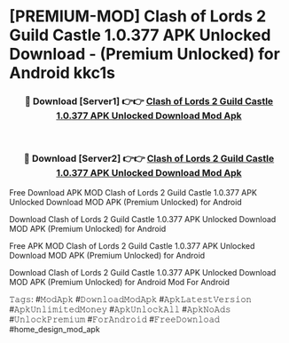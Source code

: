 # [PREMIUM-MOD] Clash of Lords 2 Guild Castle 1.0.377 APK Unlocked Download - (Premium Unlocked) for Android kkc1s



<div align="center">
<h3>🔴 Download [Server1] 👉👉 <a href="https://momento.my/?title=Clash_of_Lords_2_Guild_Castle_1.0.377_APK_Unlocked_Download">Clash of Lords 2 Guild Castle 1.0.377 APK Unlocked Download Mod Apk</a></h3><br>

<h3>🔴 Download [Server2] 👉👉 <a href="https://momento.my/?title=Clash_of_Lords_2_Guild_Castle_1.0.377_APK_Unlocked_Download">Clash of Lords 2 Guild Castle 1.0.377 APK Unlocked Download Mod Apk</a></h3>
</div>



Free Download APK MOD Clash of Lords 2 Guild Castle 1.0.377 APK Unlocked Download MOD APK (Premium Unlocked) for Android

Download Clash of Lords 2 Guild Castle 1.0.377 APK Unlocked Download MOD APK (Premium Unlocked) for Android

Free APK MOD Clash of Lords 2 Guild Castle 1.0.377 APK Unlocked Download MOD APK (Premium Unlocked) for Android

Download Clash of Lords 2 Guild Castle 1.0.377 APK Unlocked Download MOD APK (Premium Unlocked) for Android Mod For Android

𝚃𝚊𝚐𝚜: #𝙼𝚘𝚍𝙰𝚙𝚔 #𝙳𝚘𝚠𝚗𝚕𝚘𝚊𝚍𝙼𝚘𝚍𝙰𝚙𝚔 #𝙰𝚙𝚔𝙻𝚊𝚝𝚎𝚜𝚝𝚅𝚎𝚛𝚜𝚒𝚘𝚗 #𝙰𝚙𝚔𝚄𝚗𝚕𝚒𝚖𝚒𝚝𝚎𝚍𝙼𝚘𝚗𝚎𝚢 #𝙰𝚙𝚔𝚄𝚗𝚕𝚘𝚌𝚔𝙰𝚕𝚕 #𝙰𝚙𝚔𝙽𝚘𝙰𝚍𝚜 #𝚄𝚗𝚕𝚘𝚌𝚔𝙿𝚛𝚎𝚖𝚒𝚞𝚖 #𝙵𝚘𝚛𝙰𝚗𝚍𝚛𝚘𝚒𝚍 #𝙵𝚛𝚎𝚎𝙳𝚘𝚠𝚗𝚕𝚘𝚊𝚍 #home_design_mod_apk
